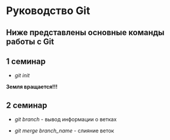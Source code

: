 # Руководство Git

## Ниже представлены основные команды работы с Git

## 1 семинар

- *git init*

**Земля вращается!!!**

## 2 семинар

- *git branch* - вывод информации о ветках

- *git merge branch_name* - слияние веток